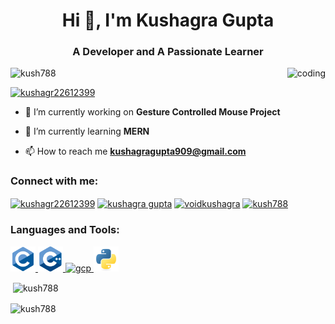 <h1 align="center">Hi 👋, I'm Kushagra Gupta</h1>
<h3 align="center">A Developer and A Passionate Learner</h3>
<img align="right" alt="coding" src="https://cdn.dribbble.com/users/1890604/screenshots/8640814/media/28a01390a2ac67066cd49c04ce75c320.png?resize=400x300&vertical=center">

<p align="left"> <img src="https://komarev.com/ghpvc/?username=kush788&label=Profile%20views&color=0e75b6&style=flat" alt="kush788" /> </p>

<p align="left"> <a href="https://twitter.com/kushagr22612399" target="blank"><img src="https://img.shields.io/twitter/follow/kushagr22612399?logo=twitter&style=for-the-badge" alt="kushagr22612399" /></a> </p>

- 🔭 I’m currently working on **Gesture Controlled Mouse Project**

- 🌱 I’m currently learning **MERN**

- 📫 How to reach me **kushagragupta909@gmail.com**

<h3 align="left">Connect with me:</h3>
<p align="left">
<a href="https://twitter.com/kushagr22612399" target="blank"><img align="center" src="https://raw.githubusercontent.com/rahuldkjain/github-profile-readme-generator/master/src/images/icons/Social/twitter.svg" alt="kushagr22612399" height="30" width="40" /></a>
<a href="https://www.linkedin.com/in/kushagra-gupta-040b0a26a/" target="blank"><img align="center" src="https://raw.githubusercontent.com/rahuldkjain/github-profile-readme-generator/master/src/images/icons/Social/linked-in-alt.svg" alt="kushagra gupta" height="30" width="40" /></a>
<a href="https://instagram.com/voidkushagra" target="blank"><img align="center" src="https://raw.githubusercontent.com/rahuldkjain/github-profile-readme-generator/master/src/images/icons/Social/instagram.svg" alt="voidkushagra" height="30" width="40" /></a>
<a href="https://www.leetcode.com/kush788" target="blank"><img align="center" src="https://raw.githubusercontent.com/rahuldkjain/github-profile-readme-generator/master/src/images/icons/Social/leet-code.svg" alt="kush788" height="30" width="40" /></a>
</p>

<h3 align="left">Languages and Tools:</h3>
<p align="left"> <a href="https://www.cprogramming.com/" target="_blank" rel="noreferrer"> <img src="https://raw.githubusercontent.com/devicons/devicon/master/icons/c/c-original.svg" alt="c" width="40" height="40"/> </a> <a href="https://www.w3schools.com/cpp/" target="_blank" rel="noreferrer"> <img src="https://raw.githubusercontent.com/devicons/devicon/master/icons/cplusplus/cplusplus-original.svg" alt="cplusplus" width="40" height="40"/> </a> <a href="https://cloud.google.com" target="_blank" rel="noreferrer"> <img src="https://www.vectorlogo.zone/logos/google_cloud/google_cloud-icon.svg" alt="gcp" width="40" height="40"/> </a> <a href="https://www.python.org" target="_blank" rel="noreferrer"> <img src="https://raw.githubusercontent.com/devicons/devicon/master/icons/python/python-original.svg" alt="python" width="40" height="40"/> </a> </p>

<p>&nbsp;<img align="center" src="https://github-readme-stats.vercel.app/api?username=kush788&show_icons=true&locale=en" alt="kush788" /></p>

<p><img align="center" src="https://github-readme-streak-stats.herokuapp.com/?user=kush788&" alt="kush788" /></p>
